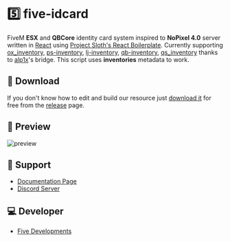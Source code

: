 # 5️⃣ five-idcard
FiveM **ESX** and **QBCore** identity card system inspired to **NoPixel 4.0** server written in [React](https://react.dev/) using [Project Sloth's React Boilerplate](https://github.com/project-error/fivem-react-boilerplate-lua/tree/master).
Currently supporting [ox_inventory](https://github.com/overextended/ox_inventory), [ps-inventory](https://github.com/Project-Sloth/ps-inventory), [lj-inventory](https://github.com/loljoshie/lj-inventory), [qb-inventory](https://github.com/qbcore-framework/qb-inventory), [qs_inventory](https://buy.quasar-store.com/package/4770732) thanks to [alp1x](https://github.com/alp1x)'s bridge.
This script uses **inventories** metadata to work.

## 🔽 Download
If you don't know how to edit and build our resource just [download it](https://github.com/cinquina/five-idcard/releases/tag/1.0.0) for free from the [release](https://github.com/cinquina/five-idcard/releases/tag/1.0.0) page.

## 👀 Preview
![preview](https://i.imgur.com/zS6NHgd.png)

## 🤝 Support
- [Documentation Page](https://five-developments.gitbook.io/scripts/scripts/five-idcard/setup)
- [Discord Server](https://discord.gg/547nKvQhZ7)

## 💻 Developer
- [Five Developments](https://discord.gg/547nKvQhZ7)
